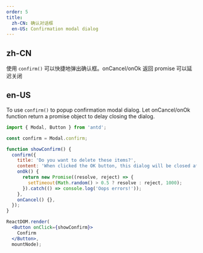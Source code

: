 ```yaml
---
order: 5
title:
  zh-CN: 确认对话框
  en-US: Confirmation modal dialog
---
```


## zh-CN

使用 `confirm()` 可以快捷地弹出确认框。onCancel/onOk 返回 promise 可以延迟关闭

## en-US

To use `confirm()` to popup confirmation modal dialog. Let onCancel/onOk function return a promise object to
delay closing the dialog.

````jsx
import { Modal, Button } from 'antd';

const confirm = Modal.confirm;

function showConfirm() {
  confirm({
    title: 'Do you want to delete these items?',
    content: 'When clicked the OK button, this dialog will be closed after 1 second',
    onOk() {
      return new Promise((resolve, reject) => {
        setTimeout(Math.random() > 0.5 ? resolve : reject, 1000);
      }).catch(() => console.log('Oops errors!'));
    },
    onCancel() {},
  });
}

ReactDOM.render(
  <Button onClick={showConfirm}>
    Confirm
  </Button>,
  mountNode);
````
